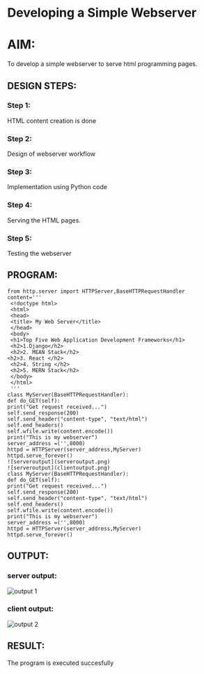 # Developing a Simple Webserver

# AIM:

To develop a simple webserver to serve html programming pages.

## DESIGN STEPS:

### Step 1:

HTML content creation is done

### Step 2:

Design of webserver workflow

### Step 3:

Implementation using Python code

### Step 4:

Serving the HTML pages.

### Step 5:

Testing the webserver

## PROGRAM:
```
from http.server import HTTPServer,BaseHTTPRequestHandler
content='''
 <!doctype html>
 <html>
 <head>
 <title> My Web Server</title>
 </head>
 <body>
 <h1>Top Five Web Application Development Frameworks</h1>
 <h2>1.Django</h2>
 <h2>2. MEAN Stack</h2>
<h2>3. React </h2>
 <h2>4. String </h2>
 <h2>5. MERN Stack</h2>
 </body>
 </html>
 '''
class MyServer(BaseHTTPRequestHandler):
def do_GET(self):
print("Get request received...")
self.send_response(200) 
self.send_header("content-type", "text/html") 
self.end_headers()
self.wfile.write(content.encode())
print("This is my webserver") 
server_address =('',8000)
httpd = HTTPServer(server_address,MyServer)
httpd.serve_forever()
![serveroutput](serveroutput.png)
![serveroutput](clientoutput.png)
class MyServer(BaseHTTPRequestHandler):
def do_GET(self):
print("Get request received...")
self.send_response(200) 
self.send_header("content-type", "text/html") 
self.end_headers()
self.wfile.write(content.encode())
print("This is my webserver") 
server_address =('',8000)
httpd = HTTPServer(server_address,MyServer)
httpd.serve_forever()
```
## OUTPUT:
<h3>server output:</h3>

![output 1](https://github.com/SUBASHVIRAT18/webserver/assets/147473303/9a5db41f-2337-4239-9f91-6a5cda896a89)

<h3>client output:</h3>

![output 2](https://github.com/SUBASHVIRAT18/webserver/assets/147473303/945fdd42-a021-4a89-9e09-3f048c4d04a0)


## RESULT:
The program is executed succesfully
